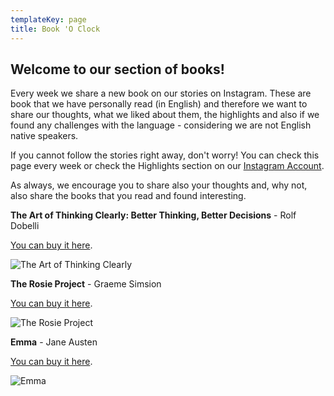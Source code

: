 ```yaml
---
templateKey: page
title: Book 'O Clock
---
```

## Welcome to our section of books!

Every week we share a new book on our stories on Instagram. These are book that we have personally read (in English) and therefore we want to share our thoughts, what we liked about them, the highlights and also if we found any challenges with the language - considering we are not English native speakers. 

If you cannot follow the stories right away, don't worry! You can check this page every week or check the Highlights section on our [Instagram Account](https://www.instagram.com/the_expatmagazine/). 

As always, we encourage you to share also your thoughts and, why not, also share the books that you read and found interesting. 

**The Art of Thinking Clearly: Better Thinking, Better Decisions** - Rolf Dobelli

[You can buy it here](https://amzn.to/3r88V3B). 

![The Art of Thinking Clearly](/img/img_9990.jpg)

**The Rosie Project** - Graeme Simsion

[You can buy it here](https://amzn.to/3sEPKQk). 

![The Rosie Project](/img/img_9987.jpg)

**Emma** - Jane Austen

[You can buy it here](https://amzn.to/39n5Jec).

![Emma](/img/img_9989.jpg)